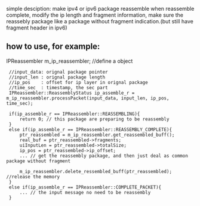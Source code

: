 simple desciption:
make ipv4 or ipv6 package reassemble
when reassemble complete, modify the ip length and fragment information, 
make sure the reassebly package like a package without fragment indication.(but still have fragment header in ipv6)

how to use, for example:
------------------------------------------------------------------------------
  IPReassembler m_ip_reassembler; //define a object
 
	 //input_data: orignal package pointer
	 //input_len : orignal package length
	 //ip_pos    : offset for ip layer in orignal package
	 //time_sec  : timestamp, the sec part
	 IPReassembler::ReassemblyStatus ip_assemble_r =  m_ip_reassembler.processPacket(input_data, input_len, ip_pos, time_sec);
	 
	 if(ip_assemble_r == IPReassembler::REASSEMBLING){
		 return 0; // this package are preparing to be reassembly
	 }
	 else if(ip_assemble_r == IPReassembler::REASSEMBLY_COMPLETE){
		 ptr_reassembled = m_ip_reassembler.get_reassembled_buff();
		 real_buf = ptr_reassembled->fragments;
		 uiInputLen = ptr_reassembled->totalSize;
		 ip_pos = ptr_reassembled->ip_offset;
		 ... // get the reassembly package, and then just deal as common package without fragment
		 
		 m_ip_reassembler.delete_ressembled_buff(ptr_reassembled); //release the memory
	 }
	 else if(ip_assemble_r == IPReassembler::COMPLETE_PACKET){
		 ... // the input message no need to be reassembly
	 }
